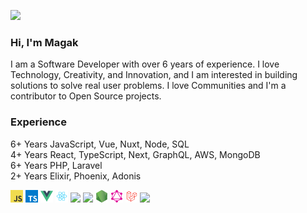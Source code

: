 <p align="left"><img src="https://magak.me/assets/images/Geek-logo.png" width="80">
  
### Hi, I'm Magak
I am a Software Developer with over 6 years of experience. I love Technology, Creativity, and Innovation, and I am interested in building solutions to solve real user problems. I love Communities and I'm a contributor to Open Source projects.

### Experience

6+ Years JavaScript, Vue, Nuxt, Node, SQL <br>
4+ Years React, TypeScript, Next, GraphQL, AWS, MongoDB <br>
6+ Years PHP, Laravel <br>
2+ Years Elixir, Phoenix, Adonis <br>


<code><img height="20" src="https://raw.githubusercontent.com/github/explore/80688e429a7d4ef2fca1e82350fe8e3517d3494d/topics/javascript/javascript.png"></code>
<code><img height="20" src="https://raw.githubusercontent.com/github/explore/80688e429a7d4ef2fca1e82350fe8e3517d3494d/topics/typescript/typescript.png"></code>
<code><img height="20" src="https://raw.githubusercontent.com/github/explore/80688e429a7d4ef2fca1e82350fe8e3517d3494d/topics/vue/vue.png"></code>
<code><img height="20" src="https://raw.githubusercontent.com/github/explore/80688e429a7d4ef2fca1e82350fe8e3517d3494d/topics/react/react.png"></code>
<code><img height="20" src="https://user-images.githubusercontent.com/23236306/168019574-64b500bf-a950-4b19-a8c3-6547c3c5012a.png"></code>
<code><img height="20" src="https://user-images.githubusercontent.com/23236306/177114753-58c2d9d5-11a5-446b-851a-4d72fcd4ae55.png"></code>
<code><img height="20" src="https://raw.githubusercontent.com/github/explore/80688e429a7d4ef2fca1e82350fe8e3517d3494d/topics/nodejs/nodejs.png"></code>
<code><img height="20" src="https://raw.githubusercontent.com/github/explore/5c058a388828bb5fde0bcafd4bc867b5bb3f26f3/topics/graphql/graphql.png"></code>
<code><img height="20" src="https://raw.githubusercontent.com/github/explore/5c058a388828bb5fde0bcafd4bc867b5bb3f26f3/topics/laravel/laravel.png"></code>
<code><img height="20" src="https://github.com/manuelgeek/manuelgeek/assets/23236306/327c4ecf-cd98-4153-a8b6-49710a861180"></code>
<!-- <code><img height="20" src="https://github.com/manuelgeek/manuelgeek/assets/23236306/c418ec53-3abd-4590-8548-a336718cd64e"></code> -->
<!-- <code><img height="20" src="https://user-images.githubusercontent.com/23236306/177114436-09040fbe-bf10-4d63-8620-15c33450310b.png"></code> -->
<!-- ![image](https://user-images.githubusercontent.com/23236306/177114753-58c2d9d5-11a5-446b-851a-4d72fcd4ae55.png) -->
<!-- ![image](https://github.com/manuelgeek/manuelgeek/assets/23236306/c418ec53-3abd-4590-8548-a336718cd64e) -->
<!-- ![image](https://github.com/manuelgeek/manuelgeek/assets/23236306/327c4ecf-cd98-4153-a8b6-49710a861180) -->
